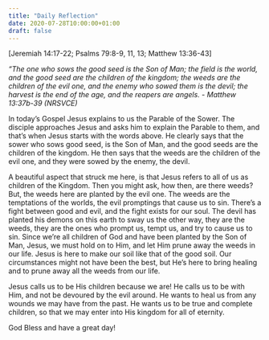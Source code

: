 ```yaml
---
title: "Daily Reflection"
date: 2020-07-28T10:00:00+01:00
draft: false
---
```


[Jeremiah 14:17-22; Psalms 79:8-9, 11, 13; Matthew 13:36-43]

_“The one who sows the good seed is the Son of Man; the field is the world, and the good seed are the children of the kingdom; the weeds are the children of the evil one, and the enemy who sowed them is the devil; the harvest is the end of the age, and the reapers are angels. - Matthew 13:37b-39 (NRSVCE)_

In today’s Gospel Jesus explains to us the Parable of the Sower. The disciple approaches Jesus and asks him to explain the Parable to them, and that’s when Jesus starts with the words above. He clearly says that the sower who sows good seed, is the Son of Man, and the good seeds are the children of the kingdom. He then says that the weeds are the children of the evil one, and they were sowed by the enemy, the devil.

A beautiful aspect that struck me here, is that Jesus refers to all of us as children of the Kingdom. Then you might ask, how then, are there weeds? But, the weeds here are planted by the evil one. The weeds are the temptations of the worlds, the evil promptings that cause us to sin. There’s a fight between good and evil, and the fight exists for our soul. The devil has planted his demons on this earth to sway us the other way, they are the weeds, they are the ones who prompt us, tempt us, and try to cause us to sin. Since we’re all children of God and have been planted by the Son of Man, Jesus, we must hold on to Him, and let Him prune away the weeds in our life. Jesus is here to make our soil like that of the good soil. Our circumstances might not have been the best, but He’s here to bring healing and to prune away all the weeds from our life.

Jesus calls us to be His children because we are! He calls us to be with Him, and not be devoured by the evil around. He wants to heal us from any wounds we may have from the past. He wants us to be true and complete children, so that we may enter into His kingdom for all of eternity.

God Bless and have a great day!